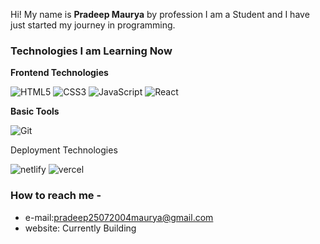 Hi! My name is **Pradeep Maurya** by profession I am a Student and I have just started my journey in programming.
 
### Technologies I am Learning Now<br/>
**Frontend Technologies**<br/>

![HTML5](https://img.shields.io/badge/html5-%23E34F26.svg?style=flat&logo=html5&logoColor=white)
![CSS3](https://img.shields.io/badge/css3-%231572B6.svg?style=flat&logo=css3&logoColor=white)
![JavaScript](https://img.shields.io/badge/javascript-%23323330.svg?style=flat&logo=javascript&logoColor=%23F7DF1E)
![React](https://camo.githubusercontent.com/e115b33eb81050c1cb6ea7f49a278a9d7a1e6bf859091bf06c4fce8b8caefff1/68747470733a2f2f696d672e736869656c64732e696f2f62616467652f2d52656163742d3035313232413f7374796c653d666c6174266c6f676f3d7265616374)

**Basic Tools**

![Git](https://img.shields.io/badge/git-88CE02.svg?style=flat&logo=git&logoColor=white)

Deployment Technologies


![netlify](https://camo.githubusercontent.com/6167730147463ee29a7e1a52de508b23365108e7a3648924be977e56ec2f9eb5/68747470733a2f2f696d672e736869656c64732e696f2f62616467652f6e65746c6966792d2532333030303030302e7376673f7374796c653d666c6174266c6f676f3d6e65746c696679266c6f676f436f6c6f723d23303043374237)
![vercel](https://camo.githubusercontent.com/86ff557b1a7cb5d815e2871a2ae03b47468260b93ae17415829c27d7590666e9/68747470733a2f2f696d672e736869656c64732e696f2f62616467652f76657263656c2d2532333030303030302e7376673f7374796c653d666c6174266c6f676f3d76657263656c266c6f676f436f6c6f723d7768697465)


### How to reach me -

- e-mail:pradeep25072004maurya@gmail.com
- website: Currently Building
